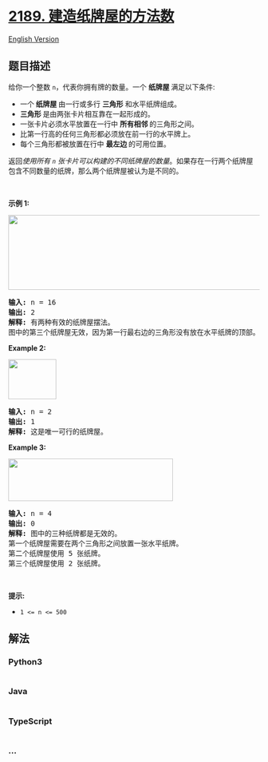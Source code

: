 # [2189. 建造纸牌屋的方法数](https://leetcode.cn/problems/number-of-ways-to-build-house-of-cards)

[English Version](/solution/2100-2199/2189.Number%20of%20Ways%20to%20Build%20House%20of%20Cards/README_EN.md)

## 题目描述

<!-- 这里写题目描述 -->

<p>给你一个整数 <code>n</code>，代表你拥有牌的数量。一个&nbsp;<strong>纸牌屋&nbsp;</strong>满足以下条件:</p>

<ul>
	<li>一个<strong> 纸牌屋&nbsp;</strong>由一行或多行&nbsp;<strong>三角形</strong> 和水平纸牌组成。</li>
	<li><strong>三角形&nbsp;</strong>是由两张卡片相互靠在一起形成的。</li>
	<li>一张卡片必须水平放置在一行中&nbsp;<strong>所有相邻&nbsp;</strong>的三角形之间。</li>
	<li>比第一行高的任何三角形都必须放在前一行的水平牌上。</li>
	<li>每个三角形都被放置在行中&nbsp;<strong>最左边&nbsp;</strong>的可用位置。</li>
</ul>

<p>返回<em>使用所有 <code>n</code> 张卡片可以构建的不同纸牌屋的数量</em>。如果存在一行两个纸牌屋包含不同数量的纸牌，那么两个纸牌屋被认为是不同的。</p>

<p>&nbsp;</p>

<p><strong class="example">示例 1:</strong></p>
<img src="https://fastly.jsdelivr.net/gh/doocs/leetcode@main/solution/2100-2199/2189.Number%20of%20Ways%20to%20Build%20House%20of%20Cards/images/image-20220227213243-1.png" style="width: 726px; height: 150px;" />
<pre>
<strong>输入:</strong> n = 16
<strong>输出:</strong> 2
<strong>解释:</strong> 有两种有效的纸牌屋摆法。
图中的第三个纸牌屋无效，因为第一行最右边的三角形没有放在水平纸牌的顶部。
</pre>

<p><strong class="example">Example 2:</strong></p>
<img src="https://fastly.jsdelivr.net/gh/doocs/leetcode@main/solution/2100-2199/2189.Number%20of%20Ways%20to%20Build%20House%20of%20Cards/images/image-20220227213306-2.png" style="width: 96px; height: 80px;" />
<pre>
<strong>输入:</strong> n = 2
<strong>输出:</strong> 1
<strong>解释:</strong> 这是唯一可行的纸牌屋。</pre>

<p><strong class="example">Example 3:</strong></p>
<img src="https://fastly.jsdelivr.net/gh/doocs/leetcode@main/solution/2100-2199/2189.Number%20of%20Ways%20to%20Build%20House%20of%20Cards/images/image-20220227213331-3.png" style="width: 330px; height: 85px;" />
<pre>
<strong>输入:</strong> n = 4
<strong>输出:</strong> 0
<strong>解释:</strong> 图中的三种纸牌都是无效的。
第一个纸牌屋需要在两个三角形之间放置一张水平纸牌。
第二个纸牌屋使用 5 张纸牌。
第三个纸牌屋使用 2 张纸牌。</pre>

<p>&nbsp;</p>

<p><strong>提示:</strong></p>

<ul>
	<li><code>1 &lt;= n &lt;= 500</code></li>
</ul>

## 解法

<!-- 这里可写通用的实现逻辑 -->

<!-- tabs:start -->

### **Python3**

<!-- 这里可写当前语言的特殊实现逻辑 -->

```python

```

### **Java**

<!-- 这里可写当前语言的特殊实现逻辑 -->

```java

```

### **TypeScript**

```ts

```

### **...**

```

```

<!-- tabs:end -->
